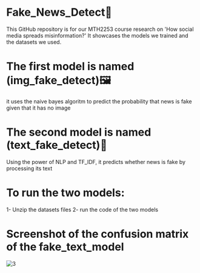 # Fake_News_Detect🧐
This GitHub repository is for our MTH2253 course research on 'How social media spreads misinformation?' It showcases the models we trained and the datasets we used.

# The first model is named (img_fake_detect)🖼
it uses the naive bayes algoritm to predict the probability that news is fake given that it has no image

# The second model is named (text_fake_detect)📝
Using the power of NLP and TF_IDF, it predicts whether news is fake by processing its text

# To run the two models:
  1- Unzip the datasets files 
  2- run the code of the two models

# Screenshot of the confusion matrix of the fake_text_model

![3](https://github.com/AhmedHamdiy/Fake_News_Detect/assets/111378492/c3871c6f-cd79-4a93-a001-4a5273b25917)
